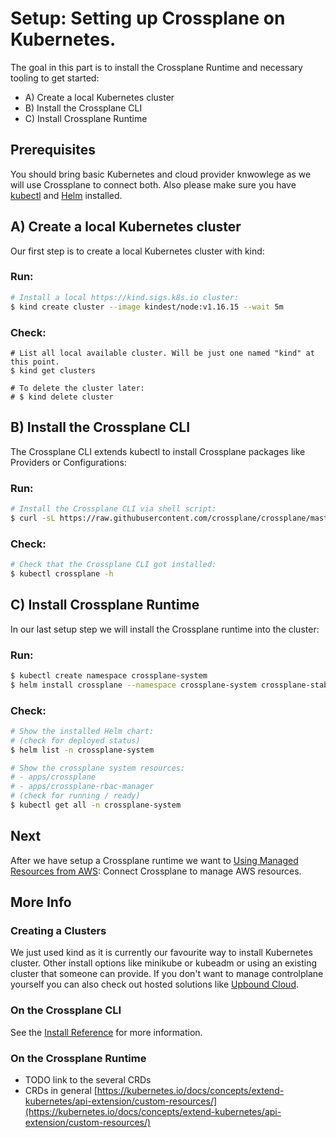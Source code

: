 # Setup: Setting up Crossplane on Kubernetes.

The goal in this part is to install the Crossplane Runtime and necessary tooling to get started:

* A) Create a local Kubernetes cluster 
* B) Install the Crossplane CLI
* C) Install Crossplane Runtime

## Prerequisites

You should bring basic Kubernetes and cloud provider knwowlege as we will use Crossplane to connect both. Also please make sure you have [kubectl](https://kubernetes.io/docs/tasks/tools/#kubectl) and [Helm](https://helm.sh/docs/intro/install/) installed.

## A) Create a local Kubernetes cluster 

Our first step is to create a local Kubernetes cluster with kind:

### Run:
```bash
# Install a local https://kind.sigs.k8s.io cluster:
$ kind create cluster --image kindest/node:v1.16.15 --wait 5m
```

### Check:
```
# List all local available cluster. Will be just one named "kind" at this point.
$ kind get clusters

# To delete the cluster later:
# $ kind delete cluster
```

## B) Install the Crossplane CLI

The Crossplane CLI extends kubectl to install Crossplane packages like Providers or Configurations:

### Run:
```bash
# Install the Crossplane CLI via shell script:
$ curl -sL https://raw.githubusercontent.com/crossplane/crossplane/master/install.sh | sh
```

### Check:
```bash
# Check that the Crossplane CLI got installed:
$ kubectl crossplane -h
```

## C) Install Crossplane Runtime

In our last setup step we will install the Crossplane runtime into the cluster:

### Run:
```bash
$ kubectl create namespace crossplane-system
$ helm install crossplane --namespace crossplane-system crossplane-stable/crossplane --version 1.2.1
```

### Check:
```bash
# Show the installed Helm chart:
# (check for deployed status)
$ helm list -n crossplane-system

# Show the crossplane system resources:
# - apps/crossplane
# - apps/crossplane-rbac-manager 
# (check for running / ready)
$ kubectl get all -n crossplane-system
```

## Next

After we have setup a Crossplane runtime we want to [Using Managed Resources from AWS](02a-managed-resources-aws.md): Connect Crossplane to manage AWS resources. 

## More Info

### Creating a Clusters
We just used kind as it is currently our favourite way to install Kubernetes cluster. Other install options like minikube or kubeadm or using an existing cluster that someone can provide. If you don't want to manage controlplane yourself you can also check out hosted solutions like [Upbound Cloud](https://www.upbound.io/cloud). 

### On the Crossplane CLI
See the [Install Reference](https://crossplane.io/docs/v1.2/reference/install.html) for more information.

### On the Crossplane Runtime
- TODO link to the several CRDs
- CRDs in general [https://kubernetes.io/docs/concepts/extend-kubernetes/api-extension/custom-resources/](https://kubernetes.io/docs/concepts/extend-kubernetes/api-extension/custom-resources/)
